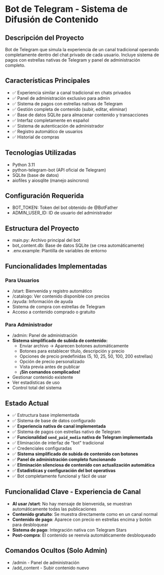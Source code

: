 # Bot de Telegram - Sistema de Difusión de Contenido

## Descripción del Proyecto
Bot de Telegram que simula la experiencia de un canal tradicional operando completamente dentro del chat privado de cada usuario. Incluye sistema de pagos con estrellas nativas de Telegram y panel de administración completo.

## Características Principales
- ✅ Experiencia similar a canal tradicional en chats privados
- ✅ Panel de administración exclusivo para admin
- ✅ Sistema de pagos con estrellas nativas de Telegram
- ✅ Gestión completa de contenido (subir, editar, eliminar)
- ✅ Base de datos SQLite para almacenar contenido y transacciones
- ✅ Interfaz completamente en español
- ✅ Sistema de autenticación de administrador
- ✅ Registro automático de usuarios
- ✅ Historial de compras

## Tecnologías Utilizadas
- Python 3.11
- python-telegram-bot (API oficial de Telegram)
- SQLite (base de datos)
- aiofiles y aiosqlite (manejo asíncrono)

## Configuración Requerida
- BOT_TOKEN: Token del bot obtenido de @BotFather
- ADMIN_USER_ID: ID de usuario del administrador

## Estructura del Proyecto
- main.py: Archivo principal del bot
- bot_content.db: Base de datos SQLite (se crea automáticamente)
- .env.example: Plantilla de variables de entorno

## Funcionalidades Implementadas

### Para Usuarios
- /start: Bienvenida y registro automático
- /catalogo: Ver contenido disponible con precios
- /ayuda: Información de ayuda
- Sistema de compra con estrellas de Telegram
- Acceso a contenido comprado o gratuito

### Para Administrador
- /admin: Panel de administración
- **Sistema simplificado de subida de contenido:**
  - Enviar archivo → Aparecen botones automáticamente
  - Botones para establecer título, descripción y precio
  - Opciones de precio predefinidas (5, 10, 25, 50, 100, 200 estrellas)
  - Opción de precio personalizado
  - Vista previa antes de publicar
  - **¡Sin comandos complicados!**
- Gestionar contenido existente
- Ver estadísticas de uso
- Control total del sistema

## Estado Actual
- ✅ Estructura base implementada
- ✅ Sistema de base de datos configurado
- ✅ **Experiencia nativa de canal implementada**
- ✅ Sistema de pagos con estrellas nativo de Telegram
- ✅ **Funcionalidad `send_paid_media` nativa de Telegram implementada**
- ✅ Eliminación de interfaz de "bot" tradicional
- ✅ Credenciales configuradas
- ✅ **Sistema simplificado de subida de contenido con botones**
- ✅ **Panel de administración completo funcionando**
- ✅ **Eliminación silenciosa de contenido con actualización automática**
- ✅ **Estadísticas y configuración del bot operativas**
- ✅ Bot completamente funcional y fácil de usar

## Funcionalidad Clave - Experiencia de Canal
- **Al usar /start**: No hay mensaje de bienvenida, se muestran automáticamente todas las publicaciones
- **Contenido gratuito**: Se muestra directamente como en un canal normal
- **Contenido de pago**: Aparece con precio en estrellas encima y botón para desbloquear
- **Sistema de pago**: Integración nativa con Telegram Stars
- **Post-compra**: El contenido se reenvía automáticamente desbloqueado

## Comandos Ocultos (Solo Admin)
- /admin - Panel de administración
- /add_content - Subir contenido nuevo